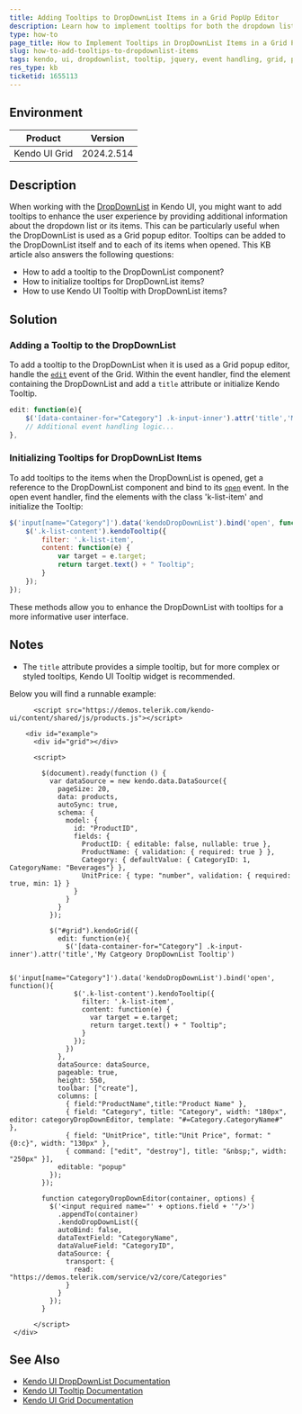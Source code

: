 ```yaml
---
title: Adding Tooltips to DropDownList Items in a Grid PopUp Editor
description: Learn how to implement tooltips for both the dropdown list and its items using Kendo UI DropDownList in a Grid PopUp Editor for a more informative UI experience.
type: how-to
page_title: How to Implement Tooltips in DropDownList Items in a Grid PopUp Editor - Kendo UI DropDownList
slug: how-to-add-tooltips-to-dropdownlist-items
tags: kendo, ui, dropdownlist, tooltip, jquery, event handling, grid, popup
res_type: kb
ticketid: 1655113
---
```


## Environment

| Product | Version |
| --- | --- |
| Kendo UI Grid | 2024.2.514 |

## Description

When working with the [DropDownList](https://docs.telerik.com/kendo-ui/api/javascript/ui/dropdownlist) in Kendo UI, you might want to add tooltips to enhance the user experience by providing additional information about the dropdown list or its items. This can be particularly useful when the DropDownList is used as a Grid popup editor. Tooltips can be added to the DropDownList itself and to each of its items when opened. This KB article also answers the following questions:
- How to add a tooltip to the DropDownList component?
- How to initialize tooltips for DropDownList items?
- How to use Kendo UI Tooltip with DropDownList items?

## Solution

### Adding a Tooltip to the DropDownList

To add a tooltip to the DropDownList when it is used as a Grid popup editor, handle the [`edit`](/api/javascript/ui/grid/events/edit) event of the Grid. Within the event handler, find the element containing the DropDownList and add a `title` attribute or initialize Kendo Tooltip.

```javascript
edit: function(e){              
    $('[data-container-for="Category"] .k-input-inner').attr('title','My Category DropDownList Tooltip');    
    // Additional event handling logic...
},
```

### Initializing Tooltips for DropDownList Items

To add tooltips to the items when the DropDownList is opened, get a reference to the DropDownList component and bind to its [`open`](/api/javascript/ui/dropdownlist/events/open) event. In the open event handler, find the elements with the class 'k-list-item' and initialize the Tooltip:

```javascript
$('input[name="Category"]').data('kendoDropDownList').bind('open', function(){                
    $('.k-list-content').kendoTooltip({
        filter: '.k-list-item',
        content: function(e) {
            var target = e.target; 
            return target.text() + " Tooltip"; 
        }
    });
});
```

These methods allow you to enhance the DropDownList with tooltips for a more informative user interface.

## Notes

- The `title` attribute provides a simple tooltip, but for more complex or styled tooltips, Kendo UI Tooltip widget is recommended.

Below you will find a runnable example:

```dojo
      <script src="https://demos.telerik.com/kendo-ui/content/shared/js/products.js"></script>

    <div id="example">
      <div id="grid"></div>

      <script>

        $(document).ready(function () {
          var dataSource = new kendo.data.DataSource({
            pageSize: 20,
            data: products,
            autoSync: true,
            schema: {
              model: {
                id: "ProductID",
                fields: {
                  ProductID: { editable: false, nullable: true },
                  ProductName: { validation: { required: true } },
                  Category: { defaultValue: { CategoryID: 1, CategoryName: "Beverages"} },
                  UnitPrice: { type: "number", validation: { required: true, min: 1} }
                }
              }
            }
          });

          $("#grid").kendoGrid({
            edit: function(e){              
              $('[data-container-for="Category"] .k-input-inner').attr('title','My Catgeory DropDownList Tooltip')              
              
              $('input[name="Category"]').data('kendoDropDownList').bind('open', function(){                
                $('.k-list-content').kendoTooltip({
                  filter: '.k-list-item',
                  content: function(e) {
                    var target = e.target; 
                    return target.text() + " Tooltip"; 
                  }
                });
              })
            },
            dataSource: dataSource,
            pageable: true,
            height: 550,
            toolbar: ["create"],
            columns: [
              { field:"ProductName",title:"Product Name" },
              { field: "Category", title: "Category", width: "180px", editor: categoryDropDownEditor, template: "#=Category.CategoryName#" },
              { field: "UnitPrice", title:"Unit Price", format: "{0:c}", width: "130px" },
              { command: ["edit", "destroy"], title: "&nbsp;", width: "250px" }],
            editable: "popup"
          });
        });

        function categoryDropDownEditor(container, options) {
          $('<input required name="' + options.field + '"/>')
            .appendTo(container)
            .kendoDropDownList({
            autoBind: false,
            dataTextField: "CategoryName",
            dataValueField: "CategoryID",
            dataSource: {
              transport: {
                read: "https://demos.telerik.com/service/v2/core/Categories"
              }
            }
          });
        }

      </script>
 </div>
```

## See Also

- [Kendo UI DropDownList Documentation](https://docs.telerik.com/kendo-ui/api/javascript/ui/dropdownlist)
- [Kendo UI Tooltip Documentation](https://docs.telerik.com/kendo-ui/api/javascript/ui/tooltip)
- [Kendo UI Grid Documentation](https://docs.telerik.com/kendo-ui/api/javascript/ui/grid)
